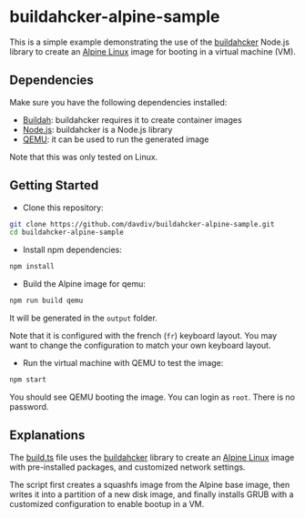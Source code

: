 # buildahcker-alpine-sample

This is a simple example demonstrating the use of the [buildahcker](https://github.com/davdiv/buildahcker) Node.js library to create an [Alpine Linux](https://www.alpinelinux.org/) image for booting in a virtual machine (VM).

## Dependencies

Make sure you have the following dependencies installed:

- [Buildah](https://buildah.io): buildahcker requires it to create container images
- [Node.js](https://nodejs.org): buildahcker is a Node.js library
- [QEMU](https://www.qemu.org): it can be used to run the generated image

Note that this was only tested on Linux.

## Getting Started

- Clone this repository:

```bash
git clone https://github.com/davdiv/buildahcker-alpine-sample.git
cd buildahcker-alpine-sample
```

- Install npm dependencies:

```bash
npm install
```

- Build the Alpine image for qemu:

```bash
npm run build qemu
```

It will be generated in the `output` folder.

Note that it is configured with the french (`fr`) keyboard layout. You may want to change the configuration to match your own keyboard layout.

- Run the virtual machine with QEMU to test the image:

```bash
npm start
```

You should see QEMU booting the image. You can login as `root`. There is no password.

## Explanations

The [build.ts](./build.ts) file uses the [buildahcker](https://github.com/davdiv/buildahcker) library to create an [Alpine Linux](https://www.alpinelinux.org/) image with pre-installed packages, and customized network settings.

The script first creates a squashfs image from the Alpine base image, then writes it into a partition of a new disk image, and finally installs GRUB with a customized configuration to enable bootup in a VM.
